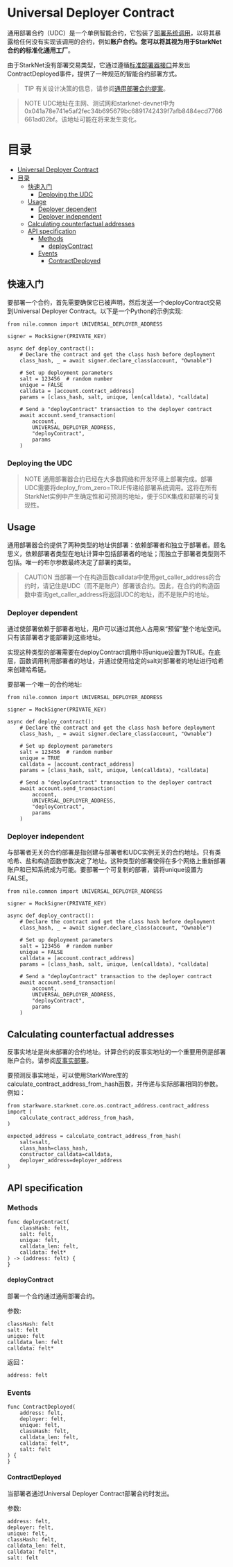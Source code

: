 # Universal Deployer Contract
通用部署合约（UDC）是一个单例智能合约，它包装了[部署系统调用](https://www.cairo-lang.org/docs/hello_starknet/deploying_from_contracts.html#the-deploy-system-call)，以将其暴露给任何没有实现该调用的合约，例如**账户合约。您可以将其视为用于StarkNet合约的标准化通用工厂**。

由于StarkNet没有部署交易类型，它通过遵循[标准部署器接口](https://community.starknet.io/t/snip-deployer-contract-interface/2772)并发出ContractDeployed事件，提供了一种规范的智能合约部署方式。

> TIP
有关设计决策的信息，请参阅[通用部署合约提案](https://community.starknet.io/t/universal-deployer-contract-proposal/1864)。

> NOTE
UDC地址在主网、测试网和starknet-devnet中为0x041a78e741e5af2fec34b695679bc6891742439f7afb8484ecd7766661ad02bf。该地址可能在将来发生变化。

# 目录
- [Universal Deployer Contract](#universal-deployer-contract)
- [目录](#目录)
  - [快速入门](#快速入门)
    - [Deploying the UDC](#deploying-the-udc)
  - [Usage](#usage)
    - [Deployer dependent](#deployer-dependent)
    - [Deployer independent](#deployer-independent)
  - [Calculating counterfactual addresses](#calculating-counterfactual-addresses)
  - [API specification](#api-specification)
    - [Methods](#methods)
      - [deployContract](#deploycontract)
    - [Events](#events)
      - [ContractDeployed](#contractdeployed)

## 快速入门
要部署一个合约，首先需要确保它已被声明，然后发送一个deployContract交易到Universal Deployer Contract。以下是一个Python的示例实现:
```
from nile.common import UNIVERSAL_DEPLOYER_ADDRESS

signer = MockSigner(PRIVATE_KEY)

async def deploy_contract():
    # Declare the contract and get the class hash before deployment
    class_hash, _ = await signer.declare_class(account, "Ownable")

    # Set up deployment parameters
    salt = 123456  # random number
    unique = FALSE
    calldata = [account.contract_address]
    params = [class_hash, salt, unique, len(calldata), *calldata]

    # Send a "deployContract" transaction to the deployer contract
    await account.send_transaction(
        account,
        UNIVERSAL_DEPLOYER_ADDRESS,
        "deployContract",
        params
    )
```

### Deploying the UDC
> NOTE
通用部署器合约已经在大多数网络和开发环境上部署完成。部署UDC需要将deploy_from_zero=TRUE传递给部署系统调用。这将在所有StarkNet实例中产生确定性和可预测的地址，便于SDK集成和部署的可复现性。

## Usage
通用部署器合约提供了两种类型的地址供部署：依赖部署者和独立于部署者。顾名思义，依赖部署者类型在地址计算中包括部署者的地址；而独立于部署者类型则不包括。唯一的布尔参数最终决定了部署的类型。

> CAUTION
当部署一个在构造函数calldata中使用get_caller_address的合约时，请记住是UDC（而不是账户）部署该合约。因此，在合约的构造函数中查询get_caller_address将返回UDC的地址，而不是账户的地址。

### Deployer dependent
通过使部署依赖于部署者地址，用户可以通过其他人占用来“预留”整个地址空间。只有该部署者才能部署到这些地址。

实现这种类型的部署需要在deployContract调用中将unique设置为TRUE。在底层，函数调用利用部署者的地址，并通过使用给定的salt对部署者的地址进行哈希来创建哈希链。

要部署一个唯一的合约地址:
```
from nile.common import UNIVERSAL_DEPLOYER_ADDRESS

signer = MockSigner(PRIVATE_KEY)

async def deploy_contract():
    # Declare the contract and get the class hash before deployment
    class_hash, _ = await signer.declare_class(account, "Ownable")

    # Set up deployment parameters
    salt = 123456  # random number
    unique = TRUE
    calldata = [account.contract_address]
    params = [class_hash, salt, unique, len(calldata), *calldata]

    # Send a "deployContract" transaction to the deployer contract
    await account.send_transaction(
        account,
        UNIVERSAL_DEPLOYER_ADDRESS,
        "deployContract",
        params
    )
```

### Deployer independent
与部署者无关的合约部署是指创建与部署者和UDC实例无关的合约地址。只有类哈希、盐和构造函数参数决定了地址。这种类型的部署使得在多个网络上重新部署账户和已知系统成为可能。要部署一个可复制的部署，请将unique设置为FALSE。
```
from nile.common import UNIVERSAL_DEPLOYER_ADDRESS

signer = MockSigner(PRIVATE_KEY)

async def deploy_contract():
    # Declare the contract and get the class hash before deployment
    class_hash, _ = await signer.declare_class(account, "Ownable")

    # Set up deployment parameters
    salt = 123456  # random number
    unique = FALSE
    calldata = [account.contract_address]
    params = [class_hash, salt, unique, len(calldata), *calldata]

    # Send a "deployContract" transaction to the deployer contract
    await account.send_transaction(
        account,
        UNIVERSAL_DEPLOYER_ADDRESS,
        "deployContract",
        params
    )
```

## Calculating counterfactual addresses
反事实地址是尚未部署的合约地址。计算合约的反事实地址的一个重要用例是部署账户合约。请参阅[反事实部署](./Accounts.md#反事实部署)。

要预测反事实地址，可以使用StarkWare库的calculate_contract_address_from_hash函数，并传递与实际部署相同的参数。例如：
```
from starkware.starknet.core.os.contract_address.contract_address import (
    calculate_contract_address_from_hash,
)

expected_address = calculate_contract_address_from_hash(
    salt=salt,
    class_hash=class_hash,
    constructor_calldata=calldata,
    deployer_address=deployer_address
)
```

## API specification

### Methods
```
func deployContract(
    classHash: felt,
    salt: felt,
    unique: felt,
    calldata_len: felt,
    calldata: felt*
) -> (address: felt) {
}
```

#### deployContract
部署一个合约通过通用部署合约。

参数:
```
classHash: felt
salt: felt
unique: felt
calldata_len: felt
calldata: felt*
```

返回：
```
address: felt
```

### Events
```
func ContractDeployed(
    address: felt,
    deployer: felt,
    unique: felt,
    classHash: felt,
    calldata_len: felt,
    calldata: felt*,
    salt: felt
) {
}
```

#### ContractDeployed
当部署者通过Universal Deployer Contract部署合约时发出。

参数:
```
address: felt,
deployer: felt,
unique: felt,
classHash: felt,
calldata_len: felt,
calldata: felt*,
salt: felt
```